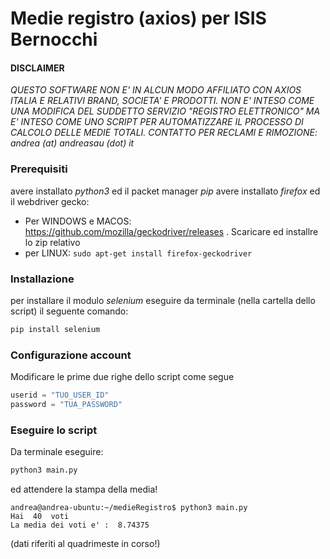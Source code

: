 # Medie registro (axios) per ISIS Bernocchi

#### DISCLAIMER
_QUESTO SOFTWARE NON E' IN ALCUN MODO AFFILIATO CON AXIOS ITALIA E RELATIVI BRAND, SOCIETA' E PRODOTTI. NON E' INTESO COME UNA MODIFICA DEL SUDDETTO SERVIZIO "REGISTRO ELETTRONICO" MA E' INTESO COME UNO SCRIPT PER AUTOMATIZZARE IL PROCESSO DI CALCOLO DELLE MEDIE TOTALI.
CONTATTO PER RECLAMI E RIMOZIONE: andrea (at) andreasau (dot) it_

### Prerequisiti
avere installato _python3_ ed il packet manager _pip_
avere installato _firefox_ ed il webdriver gecko:
* Per WINDOWS e MACOS: https://github.com/mozilla/geckodriver/releases . Scaricare ed installre lo zip relativo
* per LINUX: ```sudo apt-get install firefox-geckodriver```


### Installazione
per installare il modulo _selenium_ eseguire da terminale (nella cartella dello script) il seguente comando:
```bash
pip install selenium
```

### Configurazione account
Modificare le prime due righe dello script come segue
```py
userid = "TUO_USER_ID"
password = "TUA_PASSWORD"
```

### Eseguire lo script
Da terminale eseguire:
```bash
python3 main.py
```
ed attendere la stampa della media!
```shell
andrea@andrea-ubuntu:~/medieRegistro$ python3 main.py 
Hai  40  voti
La media dei voti e' :  8.74375
```

(dati riferiti al quadrimeste in corso!)

